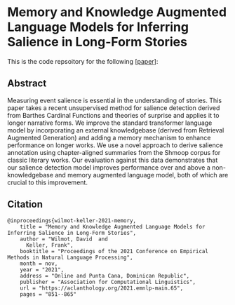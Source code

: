 # Memory and Knowledge Augmented Language Models for Inferring Salience in Long-Form Stories

This is the code repsoitory for the following [[paper]](https://aclanthology.org/2021.emnlp-main.65/):

## Abstract

Measuring event salience is essential in the understanding of stories. This paper takes a recent unsupervised method for salience detection derived from Barthes Cardinal Functions and theories of surprise and applies it to longer narrative forms. We improve the standard transformer language model by incorporating an external knowledgebase (derived from Retrieval Augmented Generation) and adding a memory mechanism to enhance performance on longer works. We use a novel approach to derive salience annotation using chapter-aligned summaries from the Shmoop corpus for classic literary works. Our evaluation against this data demonstrates that our salience detection model improves performance over and above a non-knowledgebase and memory augmented language model, both of which are crucial to this improvement.

## Citation

```
@inproceedings{wilmot-keller-2021-memory,
    title = "Memory and Knowledge Augmented Language Models for Inferring Salience in Long-Form Stories",
    author = "Wilmot, David  and
      Keller, Frank",
    booktitle = "Proceedings of the 2021 Conference on Empirical Methods in Natural Language Processing",
    month = nov,
    year = "2021",
    address = "Online and Punta Cana, Dominican Republic",
    publisher = "Association for Computational Linguistics",
    url = "https://aclanthology.org/2021.emnlp-main.65",
    pages = "851--865"
```
